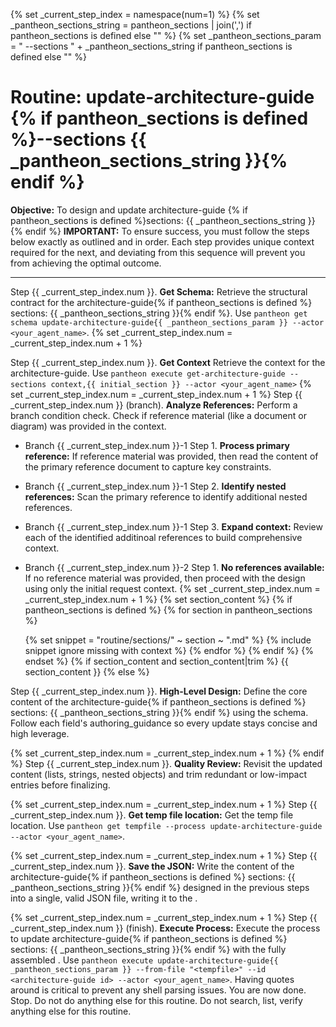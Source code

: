 
{% set _current_step_index = namespace(num=1) %}
{% set _pantheon_sections_string = pantheon_sections | join(',') if pantheon_sections is defined else "" %}
{% set _pantheon_sections_param = " --sections " + _pantheon_sections_string if pantheon_sections is defined else "" %}
# Routine: update-architecture-guide {% if pantheon_sections is defined %}--sections {{ _pantheon_sections_string }}{% endif %}

**Objective:** To design and update architecture-guide {% if pantheon_sections is defined %}sections: {{ _pantheon_sections_string }}{% endif %}
**IMPORTANT:** To ensure success, you must follow the steps below exactly as outlined and in order. Each step provides unique context required for the next, and deviating from this sequence will prevent you from achieving the optimal outcome.

---

Step {{ _current_step_index.num }}. **Get Schema:** Retrieve the structural contract for the architecture-guide{% if pantheon_sections is defined %} sections: {{ _pantheon_sections_string }}{% endif %}. Use `pantheon get schema update-architecture-guide{{ _pantheon_sections_param }} --actor <your_agent_name>`.
{% set _current_step_index.num = _current_step_index.num + 1 %}

Step {{ _current_step_index.num }}. **Get Context** Retrieve the context for the architecture-guide. Use `pantheon execute get-architecture-guide --sections context,{{ initial_section }} --actor <your_agent_name>`
{% set _current_step_index.num = _current_step_index.num + 1 %}
Step {{ _current_step_index.num }} (branch). **Analyze References:** Perform a branch condition check. Check if reference material (like a document or diagram) was provided in the context.
  - Branch {{ _current_step_index.num }}-1 Step 1. **Process primary reference:** If reference material was provided, then read the content of the primary reference document to capture key constraints.
  - Branch {{ _current_step_index.num }}-1 Step 2. **Identify nested references:** Scan the primary reference to identify additional nested references.
  - Branch {{ _current_step_index.num }}-1 Step 3. **Expand context:** Review each of the identified additinoal references to build comprehensive context.
  - Branch {{ _current_step_index.num }}-2 Step 1. **No references available:** If no reference material was provided, then proceed with the design using only the initial request context.
{% set _current_step_index.num = _current_step_index.num + 1 %}
{% set section_content %}
{% if pantheon_sections is defined %}
{% for section in pantheon_sections %}

    {% set snippet = "routine/sections/" ~ section ~ ".md" %}
    {% include snippet ignore missing with context %}
{% endfor %}
{% endif %}
{% endset %}
{% if section_content and section_content|trim %}
{{ section_content }}
{% else %}

Step {{ _current_step_index.num }}. **High-Level Design:** Define the core content of the architecture-guide{% if pantheon_sections is defined %} sections: {{ _pantheon_sections_string }}{% endif %} using the schema. Follow each field's authoring_guidance so every update stays concise and high leverage.

{% set _current_step_index.num = _current_step_index.num + 1 %}
{% endif %}
Step {{ _current_step_index.num }}. **Quality Review:** Revisit the updated content (lists, strings, nested objects) and trim redundant or low-impact entries before finalizing.

{% set _current_step_index.num = _current_step_index.num + 1 %}
Step {{ _current_step_index.num }}. **Get temp file location:** Get the temp file location. Use `pantheon get tempfile --process update-architecture-guide --actor <your_agent_name>`.

{% set _current_step_index.num = _current_step_index.num + 1 %}
Step {{ _current_step_index.num }}. **Save the JSON:** Write the content of the architecture-guide{% if pantheon_sections is defined %} sections: {{ _pantheon_sections_string }}{% endif %} designed in the previous steps into a single, valid JSON file, writing it to the <tempfile>.

{% set _current_step_index.num = _current_step_index.num + 1 %}
Step {{ _current_step_index.num }} (finish). **Execute Process:** Execute the process to update architecture-guide{% if pantheon_sections is defined %} sections: {{ _pantheon_sections_string }}{% endif %} with the fully assembled <tempfile>. Use `pantheon execute update-architecture-guide{{ _pantheon_sections_param }} --from-file "<tempfile>" --id <architecture-guide id> --actor <your_agent_name>`. Having quotes around <tempfile> is critical to prevent any shell parsing issues. You are now done. Stop. Do not do anything else for this routine. Do not search, list, verify anything else for this routine.